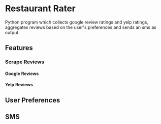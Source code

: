 # Restaurant Rater
Python program which collects google review ratings and yelp ratings, aggregates reviews based on the user's preferences and sends an sms as output.

## Features
### Scrape Reviews
#### Google Reviews
#### Yelp Reviews

## User Preferences


## SMS
